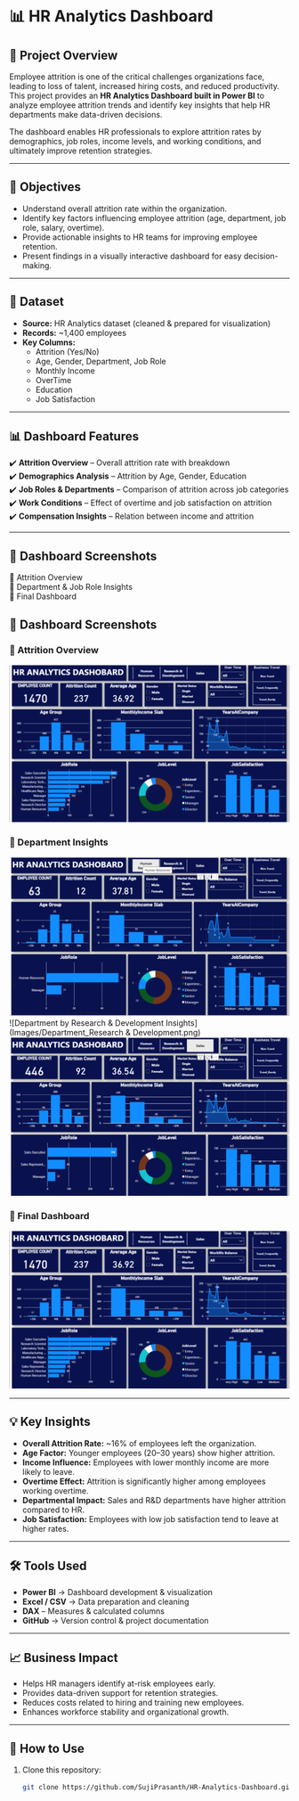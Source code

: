 # 📊 HR Analytics Dashboard

## 📌 Project Overview
Employee attrition is one of the critical challenges organizations face, leading to loss of talent, increased hiring costs, and reduced productivity.  
This project provides an **HR Analytics Dashboard built in Power BI** to analyze employee attrition trends and identify key insights that help HR departments make data-driven decisions.

The dashboard enables HR professionals to explore attrition rates by demographics, job roles, income levels, and working conditions, and ultimately improve retention strategies.

---

## 🎯 Objectives
- Understand overall attrition rate within the organization.  
- Identify key factors influencing employee attrition (age, department, job role, salary, overtime).  
- Provide actionable insights to HR teams for improving employee retention.  
- Present findings in a visually interactive dashboard for easy decision-making.  

---

## 📂 Dataset
- **Source:** HR Analytics dataset (cleaned & prepared for visualization)  
- **Records:** ~1,400 employees  
- **Key Columns:**  
  - Attrition (Yes/No)  
  - Age, Gender, Department, Job Role  
  - Monthly Income  
  - OverTime  
  - Education  
  - Job Satisfaction  

---

## 📊 Dashboard Features
✔️ **Attrition Overview** – Overall attrition rate with breakdown  
✔️ **Demographics Analysis** – Attrition by Age, Gender, Education  
✔️ **Job Roles & Departments** – Comparison of attrition across job categories  
✔️ **Work Conditions** – Effect of overtime and job satisfaction on attrition  
✔️ **Compensation Insights** – Relation between income and attrition  

---

## 📸 Dashboard Screenshots
🔹 Attrition Overview  
🔹 Department & Job Role Insights  
🔹 Final Dashboard  
## 📸 Dashboard Screenshots  

### 🔹 Attrition Overview  
![Attrition Overview](Images/Dashboard_Overview.png)  

### 🔹 Department Insights  
![Department by Human Resources Insights](Images/Department_HumanResources.png) 
![Department by Research & Development Insights](Images/Department_Research & Development.png)
![Department by Sales Insights](Images/Department_Sales.png)

### 🔹 Final Dashboard  
![Final Dashboard](Images/Dashboard_Overview.png)  


---

## 💡 Key Insights
- **Overall Attrition Rate:** ~16% of employees left the organization.  
- **Age Factor:** Younger employees (20–30 years) show higher attrition.  
- **Income Influence:** Employees with lower monthly income are more likely to leave.  
- **Overtime Effect:** Attrition is significantly higher among employees working overtime.  
- **Departmental Impact:** Sales and R&D departments have higher attrition compared to HR.  
- **Job Satisfaction:** Employees with low job satisfaction tend to leave at higher rates.  

---

## 🛠️ Tools Used
- **Power BI** → Dashboard development & visualization  
- **Excel / CSV** → Data preparation and cleaning
- **DAX** – Measures & calculated columns    
- **GitHub** → Version control & project documentation  

---

## 📈 Business Impact
- Helps HR managers identify at-risk employees early.  
- Provides data-driven support for retention strategies.  
- Reduces costs related to hiring and training new employees.  
- Enhances workforce stability and organizational growth.  

---

## 🚀 How to Use
1. Clone this repository:
   ```bash
   git clone https://github.com/SujiPrasanth/HR-Analytics-Dashboard.git
